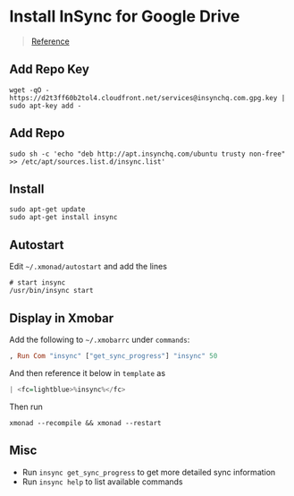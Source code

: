 # Install InSync for Google Drive

> [Reference](https://ubuntuhirek.wordpress.com/2012/11/19/install-insync-unofficial-google-docsdriver-client-on-ubuntu-via-repository/)

## Add Repo Key
```shell
wget -qO - https://d2t3ff60b2tol4.cloudfront.net/services@insynchq.com.gpg.key | sudo apt-key add -
```

## Add Repo
```shell
sudo sh -c 'echo "deb http://apt.insynchq.com/ubuntu trusty non-free" >> /etc/apt/sources.list.d/insync.list' 
```

## Install
```shell
sudo apt-get update
sudo apt-get install insync
```

## Autostart
Edit `~/.xmonad/autostart` and add the lines
```shell
# start insync
/usr/bin/insync start
```

## Display in Xmobar
Add the following to `~/.xmobarrc` under `commands`:
```haskell 
, Run Com "insync" ["get_sync_progress"] "insync" 50
```
And then reference it below in `template` as
```haskell
| <fc=lightblue>%insync%</fc> 
```
Then run
```shell
xmonad --recompile && xmonad --restart
```

## Misc
* Run `insync get_sync_progress` to get more detailed sync information
* Run `insync help` to list available commands
